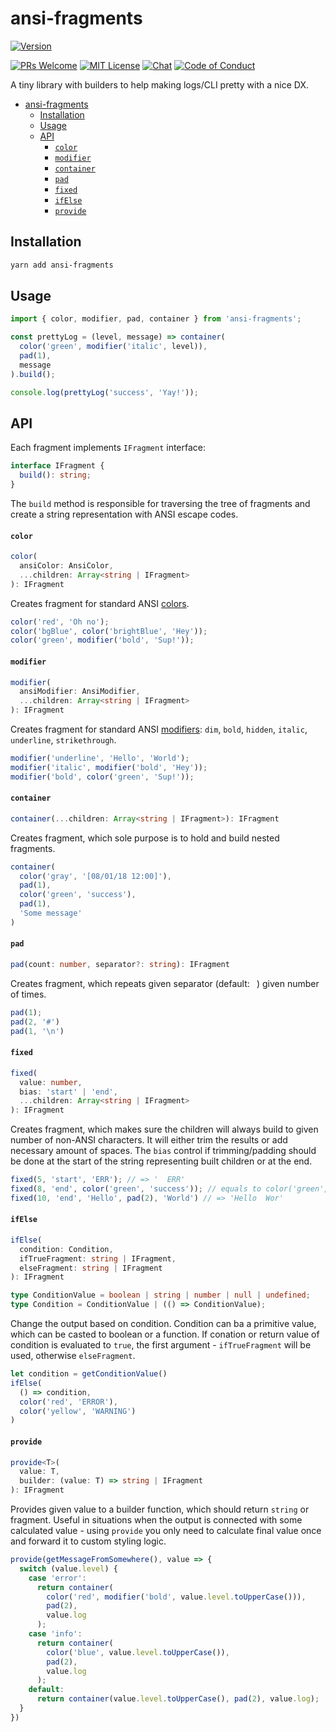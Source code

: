 # ansi-fragments

[![Version][version]][package]   

[![PRs Welcome][prs-welcome-badge]][prs-welcome]
[![MIT License][license-badge]][license]
[![Chat][chat-badge]][chat]
[![Code of Conduct][coc-badge]][coc]

A tiny library with builders to help making logs/CLI pretty with a nice DX.

- [ansi-fragments](#ansi-fragments)
  - [Installation](#installation)
  - [Usage](#usage)
  - [API](#api)
      - [`color`](#color)
      - [`modifier`](#modifier)
      - [`container`](#container)
      - [`pad`](#pad)
      - [`fixed`](#fixed)
      - [`ifElse`](#ifelse)
      - [`provide`](#provide)

## Installation

```bash
yarn add ansi-fragments
```

## Usage

```js
import { color, modifier, pad, container } from 'ansi-fragments';

const prettyLog = (level, message) => container(
  color('green', modifier('italic', level)),
  pad(1),
  message
).build();

console.log(prettyLog('success', 'Yay!'));
```

## API

Each fragment implements `IFragment` interface:

```ts
interface IFragment {
  build(): string;
}
```

The `build` method is responsible for traversing the tree of fragments and create a string representation with ANSI escape codes.


#### `color`

```ts
color(
  ansiColor: AnsiColor,
  ...children: Array<string | IFragment>
): IFragment
```

Creates fragment for standard ANSI [colors](./src/fragments/Color.ts).

```js
color('red', 'Oh no');
color('bgBlue', color('brightBlue', 'Hey'));
color('green', modifier('bold', 'Sup!'));
```

#### `modifier`

```ts
modifier(
  ansiModifier: AnsiModifier,
  ...children: Array<string | IFragment>
): IFragment
```

Creates fragment for standard ANSI [modifiers](./src/fragments/Modifier.ts): `dim`, `bold`, `hidden`, `italic`, `underline`, `strikethrough`.

```js
modifier('underline', 'Hello', 'World');
modifier('italic', modifier('bold', 'Hey'));
modifier('bold', color('green', 'Sup!'));
```

#### `container`

```ts
container(...children: Array<string | IFragment>): IFragment
```

Creates fragment, which sole purpose is to hold and build nested fragments.

```js
container(
  color('gray', '[08/01/18 12:00]'),
  pad(1),
  color('green', 'success'),
  pad(1),
  'Some message'
)
```

#### `pad`

```ts
pad(count: number, separator?: string): IFragment
```

Creates fragment, which repeats given separator (default: ` `) given number of times.

```js
pad(1);
pad(2, '#')
pad(1, '\n')
```

#### `fixed`

```ts
fixed(
  value: number,
  bias: 'start' | 'end',
  ...children: Array<string | IFragment>
): IFragment
```

Creates fragment, which makes sure the children will always build to given number of non-ANSI characters. It will either trim the results or add necessary amount of spaces. The `bias` control if trimming/padding should be done at the start of the string representing built children or at the end.

```js
fixed(5, 'start', 'ERR'); // => '  ERR'
fixed(8, 'end', color('green', 'success')); // equals to color('green', 'success') + ' '
fixed(10, 'end', 'Hello', pad(2), 'World') // => 'Hello  Wor'
```

#### `ifElse`

```ts
ifElse(
  condition: Condition,
  ifTrueFragment: string | IFragment,
  elseFragment: string | IFragment
): IFragment

type ConditionValue = boolean | string | number | null | undefined;
type Condition = ConditionValue | (() => ConditionValue);
```

Change the output based on condition. Condition can ba a primitive value, which can be casted to boolean or a function. If conation or return value of condition is evaluated to `true`, the first argument - `ifTrueFragment` will be used, otherwise `elseFragment`.

```js
let condition = getConditionValue()
ifElse(
  () => condition,
  color('red', 'ERROR'),
  color('yellow', 'WARNING')
)
```

#### `provide`

```ts
provide<T>(
  value: T,
  builder: (value: T) => string | IFragment
): IFragment
```

Provides given value to a builder function, which should return `string` or fragment. Useful in situations when the output is connected with some calculated value - using `provide` you only need to calculate final value once and forward it to custom styling logic.

```js
provide(getMessageFromSomewhere(), value => {
  switch (value.level) {
    case 'error':
      return container(
        color('red', modifier('bold', value.level.toUpperCase())),
        pad(2),
        value.log
      );
    case 'info':
      return container(
        color('blue', value.level.toUpperCase()),
        pad(2),
        value.log
      );
    default:
      return container(value.level.toUpperCase(), pad(2), value.log);
  }
})
```


<!-- badges (common) -->

[license-badge]: https://img.shields.io/npm/l/ansi-fragments.svg?style=flat-square
[license]: https://opensource.org/licenses/MIT
[prs-welcome-badge]: https://img.shields.io/badge/PRs-welcome-brightgreen.svg?style=flat-square
[prs-welcome]: http://makeapullrequest.com
[coc-badge]: https://img.shields.io/badge/code%20of-conduct-ff69b4.svg?style=flat-square
[coc]: https://github.com/zamotany/ansi-fragments/blob/master/CODE_OF_CONDUCT.md
[chat-badge]: https://img.shields.io/badge/chat-discord-brightgreen.svg?style=flat-square&colorB=7289DA&logo=discord
[chat]: https://discord.gg/zwR2Cdh

[version]: https://img.shields.io/npm/v/ansi-fragments.svg?style=flat-square
[package]: https://www.npmjs.com/package/ansi-fragments
